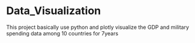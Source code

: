 # Data_Visualization
 This project basically use python and plotly visualize the GDP and military spending data  among 10 countries for 7years
